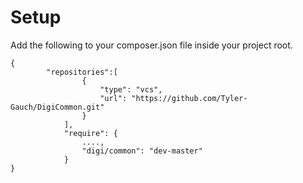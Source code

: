 Setup
=====

Add the following to your composer.json file inside your project root.

```
{
        "repositories":[
                {
                    "type": "vcs",
                    "url": "https://github.com/Tyler-Gauch/DigiCommon.git"
                }
            ],
            "require": {
                ....,
                "digi/common": "dev-master"
            }
}
```
